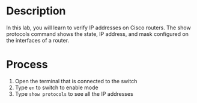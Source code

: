 # Description
In this lab, you will learn to verify IP addresses on Cisco routers. The show protocols command shows the state, IP address, and mask configured on the interfaces of a router.

# Process
1. Open the terminal that is connected to the switch
2. Type `en` to switch to enable mode
3. Type `show protocols` to see all the IP addresses